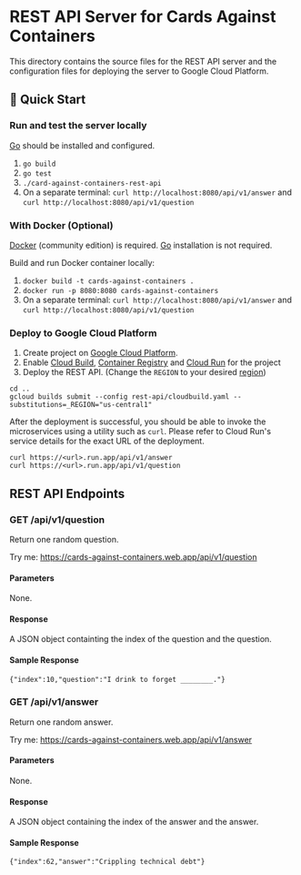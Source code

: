 # REST API Server for Cards Against Containers

This directory contains the source files for the REST API server and the configuration files for deploying the server to Google Cloud Platform.

## 🚀 Quick Start

### Run and test the server locally

[Go](https://golang.org/) should be installed and configured.

1. `go build`
2. `go test`
3. `./card-against-containers-rest-api`
4. On a separate terminal: `curl http://localhost:8080/api/v1/answer` and `curl http://localhost:8080/api/v1/question`

### With Docker (Optional)

[Docker](https://docs.docker.com/get-docker/) (community edition) is required. [Go](https://golang.org/) installation is not required.

Build and run Docker container locally:

1. `docker build -t cards-against-containers .`
2. `docker run -p 8080:8080 cards-against-containers`
3. On a separate terminal: `curl http://localhost:8080/api/v1/answer` and `curl http://localhost:8080/api/v1/question`

### Deploy to Google Cloud Platform

1. Create project on [Google Cloud Platform](https://console.cloud.google.com).
2. Enable [Cloud Build](https://cloud.google.com/cloud-build),
   [Container Registry](https://cloud.google.com/container-registry) and
   [Cloud Run](https://cloud.google.com/run) for the project
3. Deploy the REST API. (Change the `REGION` to your desired [region]([https://cloud.google.com/compute/docs/regions-zones))

```
cd ..
gcloud builds submit --config rest-api/cloudbuild.yaml --substitutions=_REGION="us-central1"
```

After the deployment is successful, you should be able to invoke the microservices using a utility such as `curl`. Please refer to Cloud Run's service details for the exact URL of the deployment.

```
curl https://<url>.run.app/api/v1/answer
curl https://<url>.run.app/api/v1/question
```

## REST API Endpoints

### GET /api/v1/question

Return one random question.

Try me: https://cards-against-containers.web.app/api/v1/question

#### Parameters

None.

#### Response

A JSON object containting the index of the question and the question.

#### Sample Response

```
{"index":10,"question":"I drink to forget ________."}
```

### GET /api/v1/answer

Return one random answer.

Try me: https://cards-against-containers.web.app/api/v1/answer

#### Parameters

None.

#### Response

A JSON object containing the index of the answer and the answer.

#### Sample Response

```
{"index":62,"answer":"Crippling technical debt"}
```
